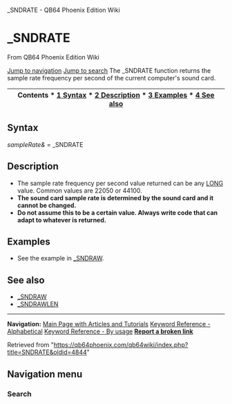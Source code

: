 


\_SNDRATE - QB64 Phoenix Edition Wiki








# \_SNDRATE



From QB64 Phoenix Edition Wiki



[Jump to navigation](#mw-head)
[Jump to search](#searchInput)
The \_SNDRATE function returns the sample rate frequency per second of the current computer's sound card.


  






| Contents * [1 Syntax](#Syntax) * [2 Description](#Description) * [3 Examples](#Examples) * [4 See also](#See_also) |
| --- |


## Syntax


*sampleRate&* = \_SNDRATE
  




## Description


* The sample rate frequency per second value returned can be any [LONG](/qb64wiki/index.php/LONG "LONG") value. Common values are 22050 or 44100.
* **The sound card sample rate is determined by the sound card and it cannot be changed.**
* **Do not assume this to be a certain value. Always write code that can adapt to whatever is returned.**


  




## Examples


* See the example in [\_SNDRAW](/qb64wiki/index.php/SNDRAW "SNDRAW").


  




## See also


* [\_SNDRAW](/qb64wiki/index.php/SNDRAW "SNDRAW")
* [\_SNDRAWLEN](/qb64wiki/index.php/SNDRAWLEN "SNDRAWLEN")


  






---


**Navigation:**
[Main Page with Articles and Tutorials](/qb64wiki/index.php/Main_Page "Main Page")
[Keyword Reference - Alphabetical](/qb64wiki/index.php/Keyword_Reference_-_Alphabetical "Keyword Reference - Alphabetical")
[Keyword Reference - By usage](/qb64wiki/index.php/Keyword_Reference_-_By_usage "Keyword Reference - By usage")
**[Report a broken link](https://qb64phoenix.com/forum/showthread.php?tid=2800)**  





Retrieved from "<https://qb64phoenix.com/qb64wiki/index.php?title=SNDRATE&oldid=4844>"




## Navigation menu








### Search





















